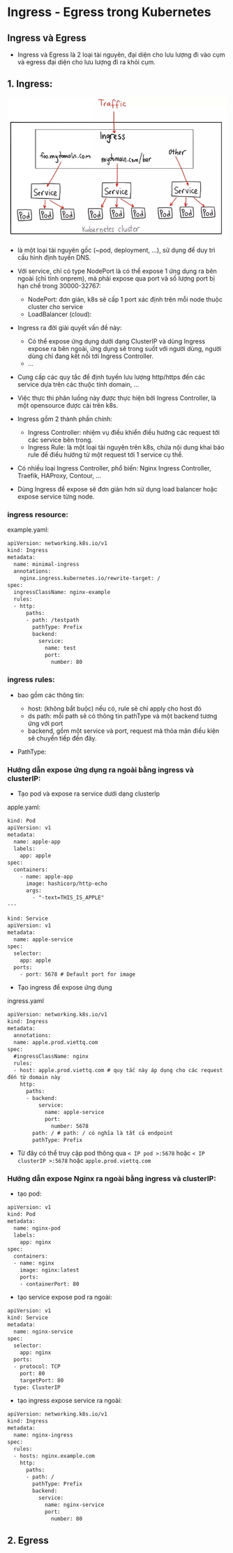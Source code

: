 # Ingress - Egress trong Kubernetes

## Ingress và Egress
- Ingress và Egress là 2 loại tài nguyên, đại diện cho lưu lượng đi vào cụm và egress đại diện cho lưu lượng đi ra khỏi cụm.


## 1. Ingress:
![image info](./ingress.webp)
- là một loại tài nguyên gốc (~pod, deployment, ...), sử dụng để duy trì cấu hình định tuyến DNS.
- Với service, chỉ có type NodePort là có thể expose 1 ứng dụng ra bên ngoài (chỉ tính onprem), mà phải expose qua port và số lượng port bị hạn chế trong 30000-32767:
    + NodePort: đơn giản, k8s sẽ cấp 1 port xác định trên mỗi node thuộc cluster cho service
    + LoadBalancer (cloud): 
- Ingress ra đời giải quyết vấn đề này:
    + Có thể expose ứng dụng dưới dạng ClusterIP và dùng Ingress expose ra bên ngoài, ứng dụng sẽ trong suốt với người dùng, người dùng chỉ đang kết nối tới Ingress Controller.
    + ...

- Cung cấp các quy tắc để định tuyến lưu lượng http/https đến các service dựa trên các thuộc tính domain, ...
- Việc thực thi phân luồng này được thực hiện bởi Ingress Controller, là một opensource được cài trên k8s.
- Ingress gồm 2 thành phần chính:
    + Ingress Controller: nhiệm vụ điều khiển điều hướng các request tới các service bên trong.
    + Ingress Rule: là một loại tài nguyên trên k8s, chứa nội dung khai báo rule để điều hướng từ một request tới 1 service cụ thể.
- Có nhiều loại Ingress Controller, phổ biến: Nginx Ingress Controller, Traefik, HAProxy, Contour, ...

- Dùng Ingress để expose sẽ đơn giản hơn sử dụng load balancer hoặc expose service từng node.

### ingress resource:
example.yaml:
```
apiVersion: networking.k8s.io/v1
kind: Ingress
metadata:
  name: minimal-ingress
  annotations:
    nginx.ingress.kubernetes.io/rewrite-target: /
spec:
  ingressClassName: nginx-example
  rules:
  - http:
      paths:
      - path: /testpath
        pathType: Prefix
        backend:
          service:
            name: test
            port:
              number: 80
```

### ingress rules:
- bao gồm các thông tin:
    + host: (không bắt buộc) nếu có, rule sẽ chỉ apply cho host đó
    + ds path: mỗi path sẽ có thông tin pathType và một backend tương ứng với port
    + backend, gồm một service và port, request mà thỏa mãn điều kiện sẽ chuyển tiếp đến đây.

- PathType: 

### Hướng dẫn expose ứng dụng ra ngoài bằng ingress và clusterIP:
- Tạo pod và expose ra service dưới dạng clusterIp

apple.yaml:
```
kind: Pod
apiVersion: v1
metadata:
  name: apple-app
  labels:
    app: apple
spec:
  containers:
    - name: apple-app
      image: hashicorp/http-echo
      args:
        - "-text=THIS_IS_APPLE"
---

kind: Service
apiVersion: v1
metadata:
  name: apple-service
spec:
  selector:
    app: apple
  ports:
    - port: 5678 # Default port for image
```
- Tạo ingress để expose ứng dụng

ingress.yaml
```
apiVersion: networking.k8s.io/v1
kind: Ingress
metadata:
  annotations:
  name: apple.prod.viettq.com
spec:
  #ingressClassName: nginx
  rules:
  - host: apple.prod.viettq.com # quy tắc này áp dụng cho các request đến từ domain này
    http:
      paths: 
      - backend:
          service:
            name: apple-service
            port:
              number: 5678
        path: / # path: / có nghĩa là tất cả endpoint
        pathType: Prefix

```

- Từ đây có thể truy cập pod thông qua ```< IP pod >:5678``` hoặc ```< IP clusterIP >:5678``` hoặc ```apple.prod.viettq.com```

### Hướng dẫn expose Nginx ra ngoài bằng ingress và clusterIP:
- tạo pod:
```
apiVersion: v1
kind: Pod
metadata:
  name: nginx-pod
  labels:
    app: nginx
spec:
  containers:
  - name: nginx
    image: nginx:latest
    ports:
    - containerPort: 80
```
- tạo service expose pod ra ngoài:
```
apiVersion: v1
kind: Service
metadata:
  name: nginx-service
spec:
  selector:
    app: nginx
  ports:
  - protocol: TCP
    port: 80
    targetPort: 80
  type: ClusterIP
```
- tạo ingress expose service ra ngoài:
```
apiVersion: networking.k8s.io/v1
kind: Ingress
metadata:
  name: nginx-ingress
spec:
  rules:
  - hosts: nginx.example.com
    http:
      paths:
      - path: /
        pathType: Prefix
        backend:
          service:
            name: nginx-service
            port:
              number: 80
```

## 2. Egress

